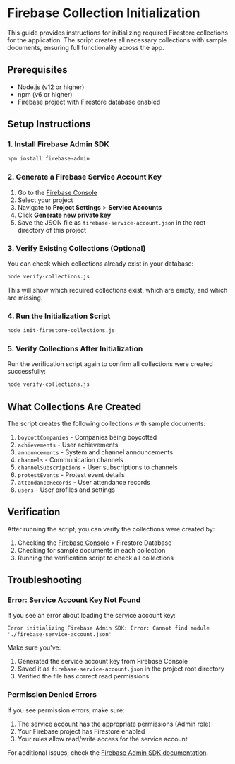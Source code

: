 # Firebase Collection Initialization

This guide provides instructions for initializing required Firestore collections for the application. The script creates all necessary collections with sample documents, ensuring full functionality across the app.

## Prerequisites

- Node.js (v12 or higher)
- npm (v6 or higher)
- Firebase project with Firestore database enabled

## Setup Instructions

### 1. Install Firebase Admin SDK

```bash
npm install firebase-admin
```

### 2. Generate a Firebase Service Account Key

1. Go to the [Firebase Console](https://console.firebase.google.com/)
2. Select your project
3. Navigate to **Project Settings** > **Service Accounts**
4. Click **Generate new private key**
5. Save the JSON file as `firebase-service-account.json` in the root directory of this project

### 3. Verify Existing Collections (Optional)

You can check which collections already exist in your database:

```bash
node verify-collections.js
```

This will show which required collections exist, which are empty, and which are missing.

### 4. Run the Initialization Script

```bash
node init-firestore-collections.js
```

### 5. Verify Collections After Initialization

Run the verification script again to confirm all collections were created successfully:

```bash
node verify-collections.js
```

## What Collections Are Created

The script creates the following collections with sample documents:

1. `boycottCompanies` - Companies being boycotted
2. `achievements` - User achievements
3. `announcements` - System and channel announcements
4. `channels` - Communication channels
5. `channelSubscriptions` - User subscriptions to channels
6. `protestEvents` - Protest event details
7. `attendanceRecords` - User attendance records
8. `users` - User profiles and settings

## Verification

After running the script, you can verify the collections were created by:

1. Checking the [Firebase Console](https://console.firebase.google.com/) > Firestore Database
2. Checking for sample documents in each collection
3. Running the verification script to check all collections

## Troubleshooting

### Error: Service Account Key Not Found

If you see an error about loading the service account key:

```
Error initializing Firebase Admin SDK: Error: Cannot find module './firebase-service-account.json'
```

Make sure you've:
1. Generated the service account key from Firebase Console
2. Saved it as `firebase-service-account.json` in the project root directory
3. Verified the file has correct read permissions

### Permission Denied Errors

If you see permission errors, make sure:
1. The service account has the appropriate permissions (Admin role)
2. Your Firebase project has Firestore enabled
3. Your rules allow read/write access for the service account

For additional issues, check the [Firebase Admin SDK documentation](https://firebase.google.com/docs/admin/setup).
